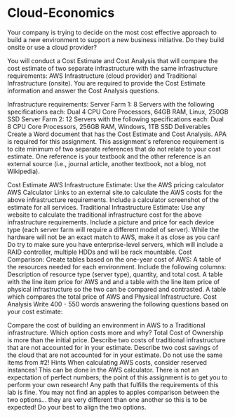 # Cloud-Economics

Your company is trying to decide on the most cost effective approach to build a new environment to support a new business initiative.   Do they build onsite or use a cloud provider?

You will conduct a Cost Estimate and Cost Analysis that will compare the cost estimate of two separate infrastructure with the same infrastructure requirements:  AWS Infrastructure (cloud provider) and Traditional Infrastructure (onsite).   You are required to provide the Cost Estimate information and answer the Cost Analysis questions.

Infrastructure requirements:
Server Farm 1: 8 Servers with the following specifications each: Dual 4 CPU Core Processors, 64GB RAM, Linux, 250GB SSD 
Server Farm 2: 12 Servers with the following specifications each: Dual 8 CPU Core Processors, 256GB RAM, Windows, 1TB SSD
Deliverables
Create a Word document that has the Cost Estimate and Cost Analysis.  APA is required for this assignment. This assignment's reference requirement is to cite minimum of two separate references that do not relate to your cost estimate.  One reference is your textbook and the other reference is an external source (i.e., journal article, another textbook, not a blog, not Wikipedia).  

Cost Estimate
AWS Infrastructure Estimate: Use the AWS pricing calculator AWS Calculator Links to an external site.to calculate the AWS costs for the above infrastructure requirements.  Include a calculator screenshot of the estimate for all services.
Traditional Infrastructure Estimate: Use any website to calculate the traditional infrastructure cost for the above infrastructure requirements. Include a picture and price for each device type (each server farm will require a different model of server).  While the hardware will not be an exact match to AWS, make it as close as you can!  Do try to make sure you have enterprise-level servers, which will include a RAID controller, multiple HDDs and will be rack mountable.
Cost Comparison: Create tables based on the one-year cost of AWS:
A table of the resources needed for each environment. Include the following columns: Description of resource type (server type), quantity, and total cost. 
A table with the line item price for AWS and and a table with the line item price of physical infrastructure so the two can be compared and contrasted.
A table which compares the total price of AWS and Physical Infrastructure.
Cost Analysis
Write 400 - 550 words answering the following questions based on your cost estimate:

Compare the cost of building an environment in AWS to a Traditional infrastructure. Which option costs more and why?
Total Cost of Ownership is more than the initial price.  Describe two costs of traditional infrastructure that are not accounted for in your estimate.
Describe two cost savings of the cloud that are not accounted for in your estimate. Do not use the same items from #2!
Hints
When calculating AWS costs, consider reserved instances! This can be done in the AWS calculator.
There is not an expectation of perfect numbers; the point of this assignment is to get you to perform your own research!  Any path that fulfills the requirements of this lab is fine.
You may not find an apples to apples comparison between the two options... they are very different than one another so this is to be expected!  Do your best to align the two options.
